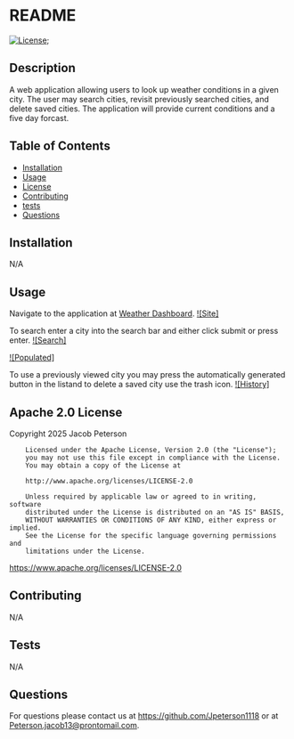 # README
  [![License](https://img.shields.io/badge/License-Apache_2.0-blue.svg)](https://opensource.org/licenses/Apache-2.0);

  ## Description

  A web application allowing users to look up weather conditions in a given city. The user may search cities, revisit previously searched cities, and delete saved cities. The application will provide current conditions and a five day forcast.

  ## Table of Contents

  - [Installation](#installation})
  - [Usage](#usage)
  - [License](#license)
  - [Contributing](#contributing)
  - [tests](#tests)
  - [Questions](#questions)

  ## Installation

  N/A

  ## Usage
  Navigate to the application at [Weather Dashboard](https://zero9-weather-dashboard-m2ib.onrender.com/).
  [![Site]](./assets/Weather_Dashboard_Empty.png)
  
  To search enter a city into the search bar and either click submit or press enter.
  [![Search]](./assets/Weather_Dashboard_Search.png)

  [![Populated]](./assets/Weather_Dashboard_Search_Result.png)
  
  To use a previously viewed city you may press the automatically generated button in the listand to delete a saved city use the trash icon.
  [![History]](./assets/Weather_Dashboard_History.png)

  ## Apache 2.0 License

  Copyright 2025 Jacob Peterson

        Licensed under the Apache License, Version 2.0 (the "License");
        you may not use this file except in compliance with the License.
        You may obtain a copy of the License at

        http://www.apache.org/licenses/LICENSE-2.0

        Unless required by applicable law or agreed to in writing, software
        distributed under the License is distributed on an "AS IS" BASIS,
        WITHOUT WARRANTIES OR CONDITIONS OF ANY KIND, either express or implied.
        See the License for the specific language governing permissions and
        limitations under the License.

  https://www.apache.org/licenses/LICENSE-2.0

  ## Contributing

  N/A

  ## Tests

  N/A

  ## Questions

  For questions please contact us at https://github.com/Jpeterson1118 or at Peterson.jacob13@prontomail.com.

